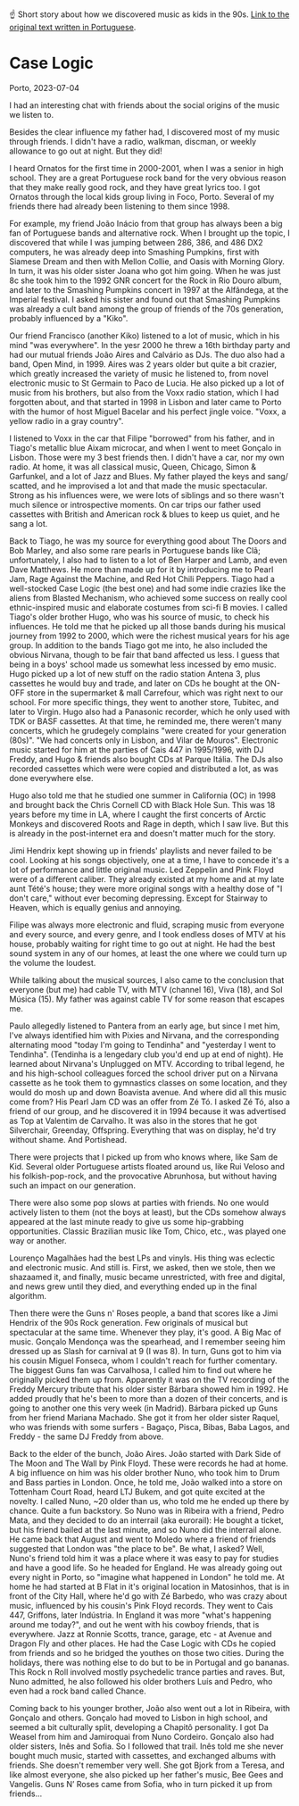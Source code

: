 ☝️ Short story about how we discovered music as kids in the 90s. [Link to the original text written in Portuguese](index-pt.html).

# Case Logic

Porto, 2023-07-04 

I had an interesting chat with friends about the social origins of the music we listen to.

Besides the clear influence my father had, I discovered most of my music through friends. I didn't have a radio, walkman, discman, or weekly allowance to go out at night. But they did!

I heard Ornatos for the first time in 2000-2001, when I was a senior in high school. They are a great Portuguese rock band for the very obvious reason that they make really good rock, and they have great lyrics too. I got Ornatos through the local kids group living in Foco, Porto. Several of my friends there had already been listening to them since 1998.

For example, my friend João Inácio from that group has always been a big fan of Portuguese bands and alternative rock. When I brought up the topic, I discovered that while I was jumping between 286, 386, and 486 DX2 computers, he was already deep into Smashing Pumpkins, first with Siamese Dream and then with Mellon Collie, and Oasis with Morning Glory. In turn, it was his older sister Joana who got him going. When he was just 8c she took him to the 1992 GNR concert for the Rock in Rio Douro album, and later to the Smashing Pumpkins concert in 1997 at the Alfândega, at the Imperial festival. I asked his sister and found out that Smashing Pumpkins was already a cult band among the group of friends of the 70s generation, probably influenced by a "Kiko".

Our friend Francisco (another Kiko) listened to a lot of music, which in his mind "was everywhere". In the yesr 2000 he threw a 16th birthday party and had our mutual friends João Aires and Calvário as DJs. The duo also had a band, Open Mind, in 1999. Aires was 2 years older but quite a bit crazier, which greatly increased the variety of music he listened to, from novel electronic music to St Germain to Paco de Lucia. He also picked up a lot of music from his brothers, but also from the Voxx radio station, which I had forgotten about, and that started in 1998 in Lisbon and later came to Porto with the humor of host Miguel Bacelar and his perfect jingle voice. "Voxx, a yellow radio in a gray country".

I listened to Voxx in the car that Filipe "borrowed" from his father, and in Tiago's metallic blue Aixam microcar, and when I went to meet Gonçalo in Lisbon. Those were my 3 best friends then. I didn't have a car, nor my own radio. At home, it was all classical music, Queen, Chicago, Simon & Garfunkel, and a lot of Jazz and Blues. My father played the keys and sang/ scatted, and he improvised a lot and that made the music spectacular. Strong as his influences were, we were lots of siblings and so there wasn't much silence or introspective moments. On car trips our father used cassettes with British and American rock & blues to keep us quiet, and he sang a lot.

Back to Tiago, he was my source for everything good about The Doors and Bob Marley, and also some rare pearls in Portuguese bands like Clã; unfortunately, I also had to listen to a lot of Ben Harper and Lamb, and even Dave Matthews. He more than made up for it by introducing me to Pearl Jam, Rage Against the Machine, and Red Hot Chili Peppers. Tiago had a well-stocked Case Logic (the best one) and had some indie crazies like the aliens from Blasted Mechanism, who achieved some success on really cool ethnic-inspired music and elaborate costumes from sci-fi B movies. I called Tiago's older brother Hugo, who was his source of music, to check his influences. He told me that he picked up all those bands during his musical journey from 1992 to 2000, which were the richest musical years for his age group. In addition to the bands Tiago got me into, he also included the obvious Nirvana, though to be fair that band affected us less. I guess that being in a boys' school made us somewhat less incessed by emo music. Hugo picked up a lot of new stuff on the radio station Antena 3, plus cassettes he would buy and trade, and later on CDs he bought at the ON-OFF store in the supermarket & mall Carrefour, which was right next to our school. For more specific things, they went to another store, Tubitec, and later to Virgin. Hugo also had a Panasonic recorder, which he only used with TDK or BASF cassettes. At that time, he reminded me, there weren't many concerts, which he grudegely complains "were created for your generation (80s)". "We had concerts only in Lisbon, and Vilar de Mouros". Electronic music started for him at the parties of Cais 447 in 1995/1996, with DJ Freddy, and Hugo & friends also bought CDs at Parque Itália. The DJs also recorded cassettes which were were copied and distributed a lot, as was done everywhere else.

Hugo also told me that he studied one summer in California (OC) in 1998 and brought back the Chris Cornell CD with Black Hole Sun. This was 18 years before my time in LA, where I caught the first concerts of Arctic Monkeys and discovered Roots and Rage in depth, which I saw live. But this is already in the post-internet era and doesn't matter much for the story.

Jimi Hendrix kept showing up in friends' playlists and never failed to be cool. Looking at his songs objectively, one at a time, I have to concede it's a lot of performance and little original music. Led Zeppelin and Pink Floyd were of a different caliber. They already existed at my home and at my late aunt Tété's house; they were more original songs with a healthy dose of "I don't care," without ever becoming depressing. Except for Stairway to Heaven, which is equally genius and annoying.

Filipe was always more electronic and fluid, scraping music from everyone and every source, and every genre, and I took endless doses of MTV at his house, probably waiting for right time to go out at night. He had the best sound system in any of our homes, at least the one where we could turn up the volume the loudest.

While talking about the musical sources, I also came to the conclusion that everyone (but me) had cable TV, with MTV (channel 16), Viva (18), and Sol Música (15). My father was against cable TV for some reason that escapes me.

Paulo allegedly listened to Pantera from an early age, but since I met him, I've always identified him with Pixies and Nirvana, and the corresponding alternating mood "today I'm going to Tendinha" and "yesterday I went to Tendinha". (Tendinha is a lengedary club you'd end up at end of night). He learned about Nirvana's Unplugged on MTV. According to tribal legend, he and his high-school colleagues forced the school driver put on a Nirvana cassette as he took them to gymnastics classes on some location, and they would do mosh up and down Boavista avenue. And where did all this music come from? His Pearl Jam CD was an offer from Zé Tó. I asked Zé Tó, also a friend of our group, and he discovered it in 1994 because it was advertised as Top at Valentim de Carvalho. It was also in the stores that he got Silverchair, Greenday, Offspring. Everything that was on display, he'd try without shame. And Portishead.

There were projects that I picked up from who knows where, like Sam de Kid. Several older Portuguese artists floated around us, like Rui Veloso and his folkish-pop-rock, and the provocative Abrunhosa, but without having such an impact on our generation. 

There were also some pop slows at parties with friends. No one would actively listen to them (not the boys at least), but the CDs somehow always appeared at the last minute ready to give us some hip-grabbing opportunities. Classic Brazilian music like Tom, Chico, etc., was played one way or another.

Lourenço Magalhães had the best LPs and vinyls. His thing was eclectic and electronic music. And still is. First, we asked, then we stole, then we shazaamed it, and finally, music became unrestricted, with free and digital, and news grew until they died, and everything ended up in the final algorithm.

Then there were the Guns n' Roses people, a band that scores like a Jimi Hendrix of the 90s Rock generation. Few originals of musical but spectacular at the same time. Whenever they play, it's good. A Big Mac of music. Gonçalo Mendonça was the spearhead, and I remember seeing him dressed up as Slash for carnival at 9 (I was 8). In turn, Guns got to him via his cousin Miguel Fonseca, whom I couldn't reach for further comentary. The biggest Guns fan was Carvalhosa, I called him to find out where he originally picked them up from. Apparently it was on the TV recording of the Freddy Mercury tribute that his older sister Bárbara showed him in 1992. He added proudly that he's been to more than a dozen of their concerts, and is going to another one this very week (in Madrid). Bárbara picked up Guns from her friend Mariana Machado. She got it from her older sister Raquel, who was friends with some surfers - Bagaço, Pisca, Bibas, Baba Lagos, and Freddy - the same DJ Freddy from above.

Back to the elder of the bunch, João Aires. João started with Dark Side of The Moon and The Wall by Pink Floyd. These were records he had at home. A big influence on him was his older brother Nuno, who took him to Drum and Bass parties in London. Once, he told me, João walked into a store on Tottenham Court Road, heard LTJ Bukem, and got quite excited at the novelty. I called Nuno, ~20 older than us, who told me he ended up there by chance. Quite a fun backstory. So Nuno was in Ribeira with a friend, Pedro Mata, and they decided to do an interrail (aka eurorail): He bought a ticket, but his friend bailed at the last minute, and so Nuno did the interrail alone. He came back that August and went to Moledo where a friend of friends suggested that London was "the place to be". Be what, I asked? Well, Nuno's friend told him it was a place where it was easy to pay for studies and have a good life. So he headed for England. He was already going out every night in Porto, so "imagine what happened in London" he told me. At home he had started at B Flat in it's original location in Matosinhos, that is in front of the City Hall, where he'd go with Zé Barbedo, who was crazy about music, influenced by his cousin's Pink Floyd records. They went to Cais 447, Griffons, later Indústria. In England it was more "what's happening around me today?", and out he went with his cowboy friends, that is everywhere. Jazz at Ronnie Scotts, trance, garage, etc - at Avenue and Dragon Fly and other places. He had the Case Logic with CDs he copied from friends and so he bridged the youthes on those two cities. During the holidays, there was nothing else to do but to be in Portugal and go bananas. This Rock n Roll involved mostly psychedelic trance parties and raves. But, Nuno admitted, he also followed his older brothers Luís and Pedro, who even had a rock band called Chance.

Coming back to his younger brother, João also went out a lot in Ribeira, with Gonçalo and others. Gonçalo had moved to Lisbon in high school, and seemed a bit culturally split, developing a Chapitô personality. I got Da Weasel from him and Jamiroquai from Nuno Cordeiro. Gonçalo also had older sisters, Inês and Sofia. So I followed that trail. Inês told me she never bought much music, started with cassettes, and exchanged albums with friends. She doesn't remember very well. She got Bjork from a Teresa, and like almost everyone, she also picked up her father's music, Bee Gees and Vangelis. Guns N’ Roses came from Sofia, who in turn picked it up from friends...
